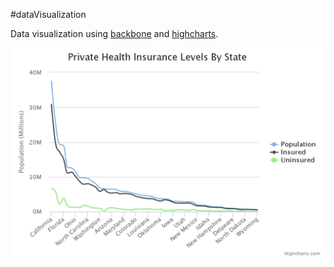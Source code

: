 #dataVisualization

Data visualization using [backbone](http://backbonejs.org/) and [highcharts](http://www.highcharts.com/).


![Alt text](https://github.com/thehme/dataVisualization/blob/master/images/chart.png "Private Health Insurance Levels By State")
